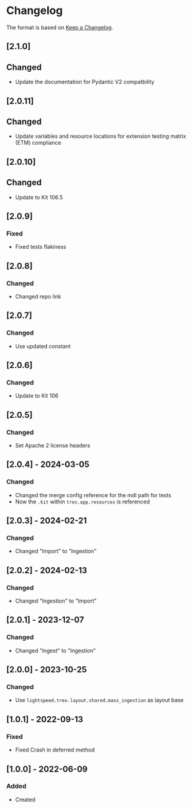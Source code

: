 # Changelog
The format is based on [Keep a Changelog](https://keepachangelog.com/en/1.0.0/).

## [2.1.0]
## Changed
- Update the documentation for Pydantic V2 compatbility

## [2.0.11]
## Changed
- Update variables and resource locations for extension testing matrix (ETM) compliance

## [2.0.10]
## Changed
- Update to Kit 106.5

## [2.0.9]
### Fixed
- Fixed tests flakiness

## [2.0.8]
### Changed
- Changed repo link

## [2.0.7]
### Changed
- Use updated constant

## [2.0.6]
### Changed
- Update to Kit 106

## [2.0.5]
### Changed
- Set Apache 2 license headers

## [2.0.4] - 2024-03-05
### Changed
- Changed the merge config reference for the mdl path for tests
- Now the `.kit` within `trex.app.resources` is referenced

## [2.0.3] - 2024-02-21
### Changed
- Changed "Import" to "Ingestion"

## [2.0.2] - 2024-02-13
### Changed
- Changed "Ingestion" to "Import"

## [2.0.1] - 2023-12-07
### Changed
- Changed "Ingest" to "Ingestion"

## [2.0.0] - 2023-10-25
### Changed
- Use `lightspeed.trex.layout.shared.mass_ingestion` as layout base

## [1.0.1] - 2022-09-13
### Fixed
- Fixed Crash in deferred method

## [1.0.0] - 2022-06-09
### Added
- Created
